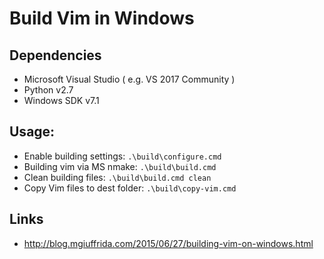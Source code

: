 # Build Vim in Windows

## Dependencies
- Microsoft Visual Studio ( e.g. VS 2017 Community )
- Python v2.7
- Windows SDK v7.1

## Usage:
- Enable building settings: `.\build\configure.cmd`
- Building vim via MS nmake: `.\build\build.cmd`
- Clean building files: `.\build\build.cmd clean`
- Copy Vim files to dest folder: `.\build\copy-vim.cmd`

## Links
- http://blog.mgiuffrida.com/2015/06/27/building-vim-on-windows.html

